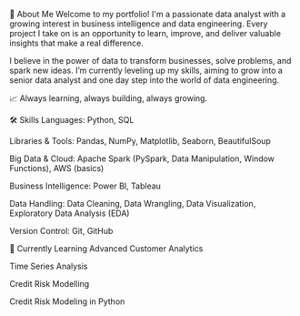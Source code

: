 👋 About Me
Welcome to my portfolio! I'm a passionate data analyst with a growing interest in business intelligence and data engineering. Every project I take on is an opportunity to learn, improve, and deliver valuable insights that make a real difference.

I believe in the power of data to transform businesses, solve problems, and spark new ideas. I’m currently leveling up my skills, aiming to grow into a senior data analyst and one day step into the world of data engineering.

📈 Always learning, always building, always growing.

🛠️ Skills
Languages: Python, SQL

Libraries & Tools: Pandas, NumPy, Matplotlib, Seaborn, BeautifulSoup

Big Data & Cloud: Apache Spark (PySpark, Data Manipulation, Window Functions), AWS (basics)

Business Intelligence: Power BI, Tableau

Data Handling: Data Cleaning, Data Wrangling, Data Visualization, Exploratory Data Analysis (EDA)

Version Control: Git, GitHub

🌱 Currently Learning
Advanced Customer Analytics

Time Series Analysis

Credit Risk Modelling

Credit Risk Modeling in Python
